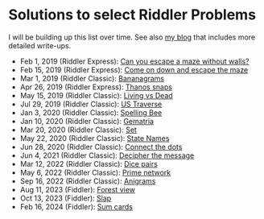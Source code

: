 # Solutions to select Riddler Problems

I will be building up this list over time. See also [my blog](https://laurentlessard.com/bookproofs/) that includes more detailed write-ups.

- Feb 1, 2019 (Riddler Express): [Can you escape a maze without walls?](https://github.com/LaurentLessard/Riddler538/blob/master/lettermaze.ipynb)
- Feb 15, 2019 (Riddler Express): [Come on down and escape the maze](https://github.com/LaurentLessard/Riddler538/blob/master/maze_escape.ipynb)
- Mar 1, 2019 (Riddler Classic): [Bananagrams](https://github.com/LaurentLessard/Riddler538/blob/master/bananagrams.ipynb)
- Apr 26, 2019 (Riddler Express): [Thanos snaps](https://github.com/LaurentLessard/Riddler538/blob/master/thanos.ipynb)
- May 15, 2019 (Riddler Classic): [Living vs Dead](https://github.com/LaurentLessard/Riddler538/blob/master/deadvsliving.ipynb)
- Jul 29, 2019 (Riddler Classic): [US Traverse](https://github.com/LaurentLessard/Riddler538/blob/master/us_traverse.ipynb)
- Jan 3, 2020 (Riddler Classic): [Spelling Bee](https://github.com/LaurentLessard/Riddler538/blob/master/spellingbee.ipynb)
- Jan 10, 2020 (Riddler Classic): [Gematria](https://github.com/LaurentLessard/Riddler538/blob/master/gematria.ipynb)
- Mar 20, 2020 (Riddler Classic): [Set](https://github.com/LaurentLessard/Riddler538/blob/master/set.ipynb)
- May 22, 2020 (Riddler Classic): [State Names](https://github.com/LaurentLessard/Riddler538/blob/master/state_names.ipynb)
- Jun 28, 2020 (Riddler Classic): [Connect the dots](https://github.com/LaurentLessard/Riddler538/blob/master/connect_the_dots.ipynb)
- Jun 4, 2021 (Riddler Classic): [Decipher the message](https://github.com/LaurentLessard/Riddler538/blob/master/topology_words.ipynb)
- Mar 12, 2022 (Riddler Classic): [Dice pairs](https://github.com/LaurentLessard/Riddler538/blob/master/dice_pairs.ipynb)
- May 6, 2022 (Riddler Classic): [Prime network](https://github.com/LaurentLessard/Riddler538/blob/master/prime_network.ipynb)
- Sep 16, 2022 (Riddler Classic): [Anigrams](https://github.com/LaurentLessard/Riddler538/blob/master/anigrams.ipynb)
- Aug 11, 2023 (Fiddler): [Forest view](https://github.com/LaurentLessard/Riddler538/blob/master/forest_sight.ipynb)
- Oct 13, 2023 (Fiddler): [Slap](https://github.com/LaurentLessard/Riddler538/blob/master/slap.ipynb)
- Feb 16, 2024 (Fiddler): [Sum cards](https://github.com/LaurentLessard/Riddler538/blob/master/sum_cards.ipynb)